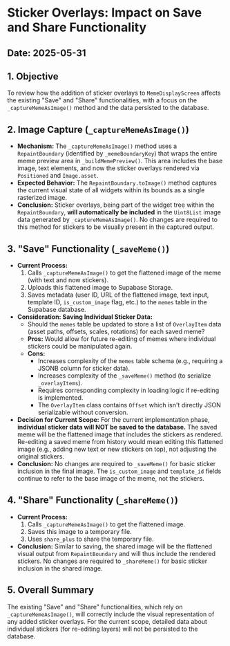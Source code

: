 # Sticker Overlays: Impact on Save and Share Functionality

## Date: 2025-05-31

## 1. Objective
To review how the addition of sticker overlays to `MemeDisplayScreen` affects the existing "Save" and "Share" functionalities, with a focus on the `_captureMemeAsImage()` method and the data persisted to the database.

## 2. Image Capture (`_captureMemeAsImage()`)

*   **Mechanism:** The `_captureMemeAsImage()` method uses a `RepaintBoundary` (identified by `_memeBoundaryKey`) that wraps the entire meme preview area in `_buildMemePreview()`. This area includes the base image, text elements, and now the sticker overlays rendered via `Positioned` and `Image.asset`.
*   **Expected Behavior:** The `RepaintBoundary.toImage()` method captures the current visual state of all widgets within its bounds as a single rasterized image.
*   **Conclusion:** Sticker overlays, being part of the widget tree within the `RepaintBoundary`, **will automatically be included** in the `Uint8List` image data generated by `_captureMemeAsImage()`. No changes are required to this method for stickers to be visually present in the captured output.

## 3. "Save" Functionality (`_saveMeme()`)

*   **Current Process:**
    1.  Calls `_captureMemeAsImage()` to get the flattened image of the meme (with text and now stickers).
    2.  Uploads this flattened image to Supabase Storage.
    3.  Saves metadata (user ID, URL of the flattened image, text input, template ID, `is_custom_image` flag, etc.) to the `memes` table in the Supabase database.
*   **Consideration: Saving Individual Sticker Data:**
    *   Should the `memes` table be updated to store a list of `OverlayItem` data (asset paths, offsets, scales, rotations) for each saved meme?
    *   **Pros:** Would allow for future re-editing of memes where individual stickers could be manipulated again.
    *   **Cons:**
        *   Increases complexity of the `memes` table schema (e.g., requiring a JSONB column for sticker data).
        *   Increases complexity of the `_saveMeme()` method (to serialize `_overlayItems`).
        *   Requires corresponding complexity in loading logic if re-editing is implemented.
        *   The `OverlayItem` class contains `Offset` which isn't directly JSON serializable without conversion.
*   **Decision for Current Scope:** For the current implementation phase, **individual sticker data will NOT be saved to the database.** The saved meme will be the flattened image that includes the stickers as rendered. Re-editing a saved meme from history would mean editing this flattened image (e.g., adding new text or new stickers on top), not adjusting the original stickers.
*   **Conclusion:** No changes are required to `_saveMeme()` for basic sticker inclusion in the final image. The `is_custom_image` and `template_id` fields continue to refer to the base image of the meme, not the stickers.

## 4. "Share" Functionality (`_shareMeme()`)

*   **Current Process:**
    1.  Calls `_captureMemeAsImage()` to get the flattened image.
    2.  Saves this image to a temporary file.
    3.  Uses `share_plus` to share the temporary file.
*   **Conclusion:** Similar to saving, the shared image will be the flattened visual output from `RepaintBoundary` and will thus include the rendered stickers. No changes are required to `_shareMeme()` for basic sticker inclusion in the shared image.

## 5. Overall Summary
The existing "Save" and "Share" functionalities, which rely on `_captureMemeAsImage()`, will correctly include the visual representation of any added sticker overlays. For the current scope, detailed data about individual stickers (for re-editing layers) will not be persisted to the database.
```
